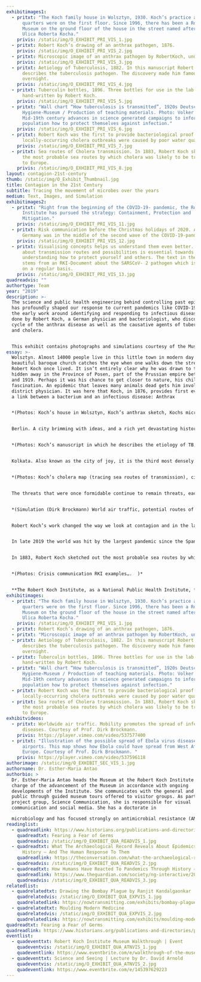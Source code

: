 ```yaml
---
exhibitimages1:
  - pritxt: "The Koch family house in Wolsztyn, 1930. Koch’s practice and the living
      quarters were on the first floor. Since 1996, there has been a Robert Koch
      Museum on the ground floor of the house in the street named after him:
      Ulica Roberta Kocha."
    privis: /static/img/O_EXHIBIT_PRI_VIS_1.jpg
  - pritxt: Robert Koch’s drawing of an anthrax pathogen, 1876.
    privis: /static/img/O_EXHIBIT_PRI_VIS_2.jpg
  - pritxt: Microscopic image of an anthrax pathogen by RobertKoch, undated.
    privis: /static/img/O_EXHIBIT_PRI_VIS_3.jpg
  - pritxt: Aetiology of Tuberculosis, 1882. In this manuscript Robert Koch first
      describes the tuberculosis pathogen. The discovery made him famous
      overnight.
    privis: /static/img/O_EXHIBIT_PRI_VIS_4.jpg
  - pritxt: Tuberculin bottles, 1896. Three bottles for use in the lab with labels
      hand-written by Robert Koch.
    privis: /static/img/O_EXHIBIT_PRI_VIS_5.jpg
  - pritxt: "Wall chart “How tuberculosis is transmitted”, 1920s Deutsches
      Hygiene-Museum / Production of teaching materials. Photo: Volker Kreidler.
      Mid-19th century advances in science generated campaigns to inform the
      population how to protect themselves against infection."
    privis: /static/img/O_EXHIBIT_PRI_VIS_6.jpg
  - pritxt: Robert Koch was the first to provide bacteriological proof that
      locally-occurring cholera outbreaks were caused by poor water quality.
    privis: /static/img/O_EXHIBIT_PRI_VIS_7.jpg
  - pritxt: Sea routes of Cholera transmission. In 1883, Robert Koch sketched out
      the most probable sea routes by which cholera was likely to be transmitted
      to Europe.
    privis: /static/img/O_EXHIBIT_PRI_VIS_8.jpg
layout: contagion-21st-century
thumb: /static/img/O_Exhibit_Thumbnail.jpg
title: Contagion in the 21st Century
subtitle: Tracing the movement of microbes over the years
medium: Text, Images, and Simulation
exhibitimages2:
  - pritxt: "Right from the beginning of the COVID-19- pandemic, the Robert Koch
      Institute has pursued the strategy: Containment, Protection and
      Mitigation."
    privis: /static/img/O_EXHIBIT_PRI_VIS_11.jpg
  - pritxt: Risk communication before the Christmas holidays of 2020. At the time
      Germany was in the middle of the second wave of the COVID-19-pandemic.
    privis: /static/img/O_EXHIBIT_PRI_VIS_12.jpg
  - pritxt: Visualising concepts helps us understand them even better. Communication
      about transmission routes and possibilities is essential towards
      understanding how to protect yourself and others. The text in the photo
      stems from an RKI-Document about the SARSCoV- 2 pathogen which is updated
      on a regular basis.
    privis: /static/img/O_EXHIBIT_PRI_VIS_13.jpg
quadreadvis: ""
authortype: Team
year: "2019"
description: >-
  The science and public health engineering behind controlling past epidemics
  has profoundly shaped our response to current pandemics like COVID-19. Much of
  the early work around identifying and responding to infectious diseases was
  done by Robert Koch, a German physician and bacteriologist, who discovered the
  cycle of the anthrax disease as well as the causative agents of tuberculosis
  and cholera. 


  This exhibit contains photographs and simulations courtesy of the Museum at the Robert Koch Institute. It takes us through the various places around the world where Robert Koch made his pioneering discoveries, and provokes us to reflect on how our responses to infectious diseases continue to evolve through time. 
essay: >-
  Wolsztyn. Almost 14000 people live in this little town in modern day Poland. A
  beautiful baroque church catches the eye when one walks down the street, where
  Robert Koch once lived. It isn’t entirely clear why he was drawn to this town
  hidden away in the Province of Posen, part of the Prussian empire between 1848
  and 1919. Perhaps it was his chance to get closer to nature, his childhood
  fascination. An epidemic that leaves many animals dead gets him involved as
  district physician. It was here that Koch, in 1876, provides first evidence of
  a link between a bacterium and an infectious disease: Anthrax


  *(Photos: Koch’s house in Wolsztyn, Koch’s anthrax sketch, Kochs microscopic anthrax  image)* 


  Berlin. A city brimming with ideas, and a rich yet devastating history – it is now the second most populous city in Europe, with almost 3.8 million inhabitants. People from all walks of life, live and work here. The once distinctive sound of trotting on cobblestone streets has now been replaced with modern day engines. Despite several stately buildings being destroyed during the II World War, many still dominate the skyline, including the structures of the historic Royal Prussian Institute for Infectious Diseases. It was established as a research institute for Robert Koch owing to his enormous efforts and success in them identification of the causative agent of a disease, which in 1882 killed one in seven people: Tuberculosis.


  *(Photos: Koch’s manuscript in which he describes the etiology of TB, Tuberculin bottles  from Koch, Risk communication – spread of TB)* 


  Kolkata. Also known as the city of joy, it is the third most densely inhabited metropolitan city in India, with a suburban population of over 14 million. Under the British Raj, Kolkata becomes the capital of British-held territories in India for over a century, with the Port of Kolkata being the oldest operating port in India. A walk through the city at noon leaves you seeking refuge in one of its beautiful old structures, like the Victoria Memorial, which stands proudly amidst luscious gardens. In 1883, an epidemic which spreads like fire, plagues Kolkata’s inhabitants and prompts Robert Koch to travel from Egypt to India to investigate: Cholera


  *(Photos: Koch’s cholera map (tracing sea routes of transmission), city map of Kolkata  during Koch’s time)* 


  The threats that were once formidable continue to remain threats, each in their own measure. We now live in a global world. Increased urbanization has led to megacities, and international mobility is on a scale never seen before. A journey that took Robert Koch a  few weeks to complete now takes us a few hours. Even back in 1883, Robert Koch sketched out the most probable sea routes by which cholera, then thought of as a disease of the poor, was likely to find its way to the heart of Europe. Today scientists at the Robert Koch-Institute simulate the potential routes of deadly viruses via air traffic worldwide.


  *(Simulation (Dirk Brockmann) World air traffic, potential routes of deadly viruses)*


  Robert Koch’s work changed the way we look at contagion and in the last century we have found ways to fight infectious diseases. But what if diseases like anthrax, tuberculosis and cholera are not the biggest threats to our existence anymore?


  In late 2019 the world was hit by the largest pandemic since the Spanish flu of 1918. COVID-19 has resulted in more than a 100 million cases and cost over 2.5 million lives worldwide. Evidence-based science and vaccination remain the most effective ways of preventing and treating infection. So how worried should we really be, when we start to see the cracks in these concrete structures now holding the world of infectious medicine together? What should we do when we find that the rate at which these cracks get bigger surpasses our ability to fix them? Today, many have lost faith in science, and evidence-based knowledge Robert Koch was the first to provide bacteriological proof that locally-occurring cholera outbreaks were caused by poor water quality.


  In 1883, Robert Koch sketched out the most probable sea routes by which cholera was likely to be transmitted to Europe. It appears less likely to be accepted than fake news and rumours which often feed on our inner fears and emotions. Have we gone against our most powerful allies in the battle against infectious disease and is this contagion of disbelief spreading faster than a deadly virus?


  *(Photos: Crisis communication RKI examples….  )*


  **The Robert Koch Institute, as a National Public Health Institute, faces many new challenges but remains a pillar of knowledge, evidence-based research,  communication and surveillance of public health. We connect with international  players in a quest to find solutions for global health problems.**
exhibitimages:
  - pritxt: "The Koch family house in Wolsztyn, 1930. Koch’s practice and the living
      quarters were on the first floor. Since 1996, there has been a Robert Koch
      Museum on the ground floor of the house in the street named after him:
      Ulica Roberta Kocha."
    privis: /static/img/O_EXHIBIT_PRI_VIS_1.jpg
  - pritxt: Robert Koch’s drawing of an anthrax pathogen, 1876.
  - pritxt: "Microscopic image of an anthrax pathogen by RobertKoch, undated. "
  - pritxt: Aetiology of Tuberculosis, 1882. In this manuscript Robert Koch first
      describes the tuberculosis pathogen. The discovery made him famous
      overnight.
  - pritxt: Tuberculin bottles, 1896. Three bottles for use in the lab with labels
      hand-written by Robert Koch.
  - pritxt: "Wall chart “How tuberculosis is transmitted”, 1920s Deutsches
      Hygiene-Museum / Production of teaching materials. Photo: Volker Kreidler.
      Mid-19th century advances in science generated campaigns to inform the
      population how to protect themselves against infection."
  - pritxt: Robert Koch was the first to provide bacteriological proof that
      locally-occurring cholera outbreaks were caused by poor water quality.
  - pritxt: Sea routes of Cholera transmission. In 1883, Robert Koch sketched out
      the most probable sea routes by which cholera was likely to be transmitted
      to Europe.
exhibitvideos:
  - pritxt: Worldwide air traffic. Mobility promotes the spread of infectious
      diseases. Courtesy of Prof. Dirk Brockmann.
    privis: https://player.vimeo.com/video/537577400
  - pritxt: "Illustration of the possible spread of Ebola virus disease through
      airports. This map shows how Ebola could have spread from West Africa to
      Europe. Courtesy of Prof. Dirk Brockmann. "
    privis: https://player.vimeo.com/video/537596118
authorimage: /static/img/O_EXHIBIT_SEC_VIS_1.jpg
authorname: Dr. Esther-Maria Antao
authorbio: >
  Dr. Esther-Maria Antao heads the Museum at the Robert Koch Institute and is in
  charge of the advancement of the Museum in accordance with ongoing
  developments of the Institute. She communicates with the general and expert
  public through guided museum tours offered to visitor groups. As part of the
  project group, Science Communication, she is responsible for visual
  communication and social media. She has a doctorate in

  microbiology and has focused strongly on antimicrobial resistance (AMR) communication in the recent past. She currently focuses on COVID-19 communication and will go back to focusing on AMR communication when the pandemic is over.
readinglist:
  - quadreadlink: https://www.historians.org/publications-and-directories/perspectives-on-history/october-2020/fearing-a-fear-of-germs-how-did-the-surgical-mask-transform-from-a-sign-of-bigotry-to-a-sign-of-care
    quadreadtxt: Fearing a Fear of Germs
    quadreadvis: /static/img/O_EXHIBIT_QUA_READVIS_1.jpg
  - quadreadtxt: What The Archaeological Record Reveals About Epidemics Throughout
      History – And The Human Response To Them
    quadreadlink: https://theconversation.com/what-the-archaeological-record-reveals-about-epidemics-throughout-history-and-the-human-response-to-them-138408
    quadreadvis: /static/img/O_EXHIBIT_QUA_READVIS_2.jpg
  - quadreadtxt: How Humans Have Reacted To Pandemics Through History – A Visual Guide
    quadreadlink: https://www.theguardian.com/society/ng-interactive/2020/apr/29/how-humans-have-reacted-to-pandemics-through-history-a-visual-guide
    quadreadvis: /static/img/O_EXHIBIT_QUA_READVIS_3.jpg
relatedlist:
  - quadrelatedtxt: Drawing the Bombay Plague by Ranjit Kandalgaonkar
    quadrelatedvis: /static/img/O_EXHIBIT_QUA_EXPVIS_1.jpg
    quadrelatedlink: https://nowtransmitting.com/exhibits/bombay-plague/
  - quadrelatedtxt: Moulding Modern Medicine
    quadrelatedvis: /static/img/O_EXHIBIT_QUA_EXPVIS_2.jpg
    quadrelatedlink: https://nowtransmitting.com/exhibits/moulding-modern-medicine/
quadreadtxt: Fearing a Fear of Germs
quadreadlink: https://www.historians.org/publications-and-directories/perspectives-on-history/october-2020/fearing-a-fear-of-germs-how-did-the-surgical-mask-transform-from-a-sign-of-bigotry-to-a-sign-of-care
eventlist:
  - quadeventtxt: Robert Koch Institute Museum Walkthrough | Event
    quadeventvis: /static/img/O_EXHIBIT_QUA_ATNVIS_1.jpg
    quadeventlink: https://www.eventbrite.com/e/walkthrough-of-the-museum-at-robert-koch-institute-event-registration-148309895891
  - quadeventtxt: Science and Seeing | Lecture by Dr. David Arnold
    quadeventvis: /static/img/O_EXHIBIT_QUA_ATNVIS_2.jpg
    quadeventlink: https://www.eventbrite.com/e/145397629223
---
```

